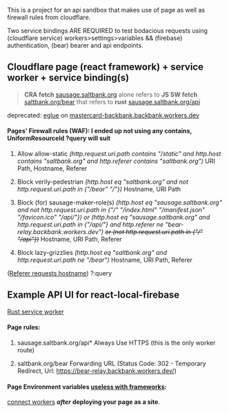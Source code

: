 This is a project for an api sandbox that makes use of page as well as firewall rules from cloudflare.

Two service bindings ARE REQUIRED to test bodacious requests using (cloudflare service) workers>settings>variables && (firebase) authentication, (bear) bearer and api endpoints.

## Cloudflare page (react framework) + service worker + service binding(s)

> **CRA fetch** [sausage.saltbank.org](https://sausage.pages.dev) alone refers to **JS SW fetch** [saltbank.org/bear](https://saltbank.org/bear) that refers to **rust** [sausage.saltbank.org/api](https://sausage.saltbank.org/api)

deprecated: [eglue](https://github.com/NickCarducci/eglue/) on [mastercard-backbank.backbank.workers.dev](https://github.com/NickCarducci/mastercard-backbank)

#### Pages' Firewall rules (WAF): I ended up not using any contains, UniformResourceId ?query will suit

1. Allow
   allow-static _(http.request.uri.path contains "/static" and http.host contains "saltbank.org" and http.referer contains "saltbank.org")_
   URI Path, Hostname, Referer

1. Block
   verily-pedestrian _(http.host eq "saltbank.org" and not http.request.uri.path in {"/bear" "/"})_
   Hostname, URI Path

2. Block (for)
   sausage-maker-role(s) _(http.host eq "sausage.saltbank.org" and not http.request.uri.path in {"/" "/index.html" "/manifest.json" "/favicon.ico" "/api/"}) or (http.host eq "sausage.saltbank.org" and http.request.uri.path in {"/api/"} and http.referer ne "bear-relay.backbank.workers.dev") ~~or (not http.request.uri.path in {"/" "/api"})~~_
   Hostname, URI Path, Referer

3. Block
   lazy-grizzlies _(http.host eq "saltbank.org" and http.request.uri.path ne "/bear")_
   Hostname, URI Path, Referer

([Referer requests hostname](https://markethistory.quora.com/Is-a-host-name-not-the-responding-URL-1)) ?:query

## Example API UI for react-local-firebase

[Rust service worker](https://codesandbox.io/s/react-local-firebase-i7l8qe)

#### Page rules:

1. sausage.saltbank.org/api\*
   Always Use HTTPS (this is the only worker route)

2. saltbank.org/bear
   Forwarding URL (Status Code: 302 - Temporary Redirect, Url: https://bear-relay.backbank.workers.dev/)

#### Page Environment variables [useless with frameworks](https://developers.cloudflare.com/pages/platform/build-configuration/):

[connect workers](https://github.com/jkup/cloudflare-docs/blob/14fb6a44328da68981121edee29e15abbe19e3c7/products/workers/src/content/cli-wrangler/commands.md) **_after_ deploying your page as a site**.
